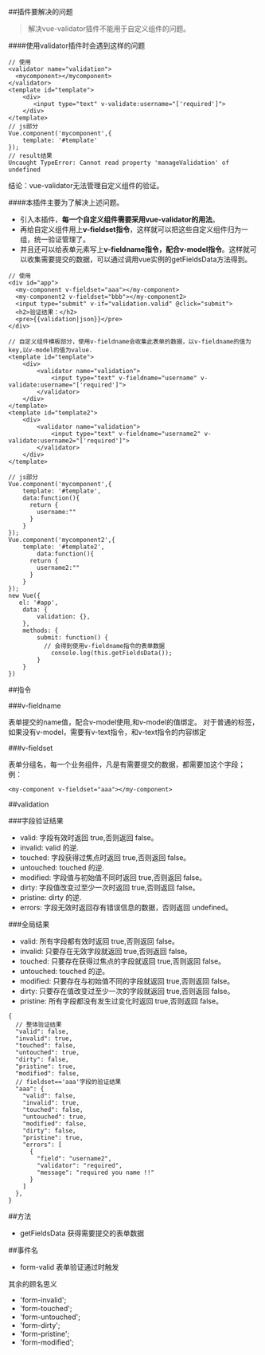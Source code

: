 ##插件要解决的问题

> 解决vue-validator插件不能用于自定义组件的问题。

####使用validator插件时会遇到这样的问题

```
// 使用
<validator name="validation">
  <mycomponent></mycomponent>
</validator>
<template id="template">
    <div>
       <input type="text" v-validate:username="['required']">
    </div>
</template>
// js部分
Vue.component('mycomponent',{
    template: '#template'
});
// result结果 
Uncaught TypeError: Cannot read property 'manageValidation' of undefined 
```
结论：vue-validator无法管理自定义组件的验证。

####本插件主要为了解决上述问题。

- 引入本插件，**每一个自定义组件需要采用vue-validator的用法**。
- 再给自定义组件用上**v-fieldset指令**，这样就可以把这些自定义组件归为一组，统一验证管理了。
- 并且还可以给表单元素写上**v-fieldname指令，配合v-model指令**。这样就可以收集需要提交的数据，可以通过调用vue实例的getFieldsData方法得到。

```
// 使用
<div id="app">
  <my-component v-fieldset="aaa"></my-component>
  <my-component2 v-fieldset="bbb"></my-component2>
  <input type="submit" v-if="validation.valid" @click="submit">
  <h2>验证结果：</h2>
  <pre>{{validation|json}}</pre>
</div>  

// 自定义组件模板部分，使用v-fieldname会收集此表单的数据，以v-fieldname的值为key,以v-model的值为value.
<template id="template">
    <div>
        <validator name="validation">
            <input type="text" v-fieldname="username" v-validate:username="['required']">
        </validator>
    </div>
</template>
<template id="template2">
    <div>
        <validator name="validation">
            <input type="text" v-fieldname="username2" v-validate:username2="['required']">
        </validator>
    </div>
</template>

// js部分
Vue.component('mycomponent',{
    template: '#template',
    data:function(){
      return {
        username:""
      }
    }
});
Vue.component('mycomponent2',{
    template: '#template2',
        data:function(){
      return {
        username2:""
      }
    }
});
new Vue({
   el: '#app',
    data: {
        validation: {},
    },
    methods: {
        submit: function() {
          // 会得到使用v-fieldname指令的表单数据
            console.log(this.getFieldsData());
        }
    }
})
```

##指令

###v-fieldname

表单提交的name值，配合v-model使用,和v-model的值绑定。
对于普通的标签，如果没有v-model，需要有v-text指令，和v-text指令的内容绑定

###v-fieldset

表单分组名，每一个业务组件，凡是有需要提交的数据，都需要加这个字段；
例：
```
<my-component v-fieldset="aaa"></my-component>
```

##validation

###字段验证结果

- valid: 字段有效时返回 true,否则返回 false。
- invalid: valid 的逆.
- touched: 字段获得过焦点时返回 true,否则返回 false。
- untouched: touched 的逆.
- modified: 字段值与初始值不同时返回 true,否则返回 false。
- dirty: 字段值改变过至少一次时返回 true,否则返回 false。
- pristine: dirty 的逆.
- errors: 字段无效时返回存有错误信息的数据，否则返回 undefined。

###全局结果

- valid: 所有字段都有效时返回 true,否则返回 false。
- invalid: 只要存在无效字段就返回 true,否则返回 false。
- touched: 只要存在获得过焦点的字段就返回 true,否则返回 false。
- untouched: touched 的逆。
- modified: 只要存在与初始值不同的字段就返回 true,否则返回 false。
- dirty: 只要存在值改变过至少一次的字段就返回 true,否则返回 false。
- pristine: 所有字段都没有发生过变化时返回 true,否则返回 false。
```
{
  // 整体验证结果
  "valid": false,
  "invalid": true,
  "touched": false,
  "untouched": true,
  "dirty": false,
  "pristine": true,
  "modified": false,
  // fieldset=='aaa'字段的验证结果
  "aaa": {
    "valid": false,
    "invalid": true,
    "touched": false,
    "untouched": true,
    "modified": false,
    "dirty": false,
    "pristine": true,
    "errors": [ 
      {
        "field": "username2",
        "validator": "required",
        "message": "required you name !!"
      }
    ]
  },
}
```

##方法

- getFieldsData
获得需要提交的表单数据

##事件名

- form-valid
表单验证通过时触发

其余的顾名思义
-  'form-invalid';
- 'form-touched';
- 'form-untouched';
- 'form-dirty';
- 'form-pristine';
-  'form-modified';

